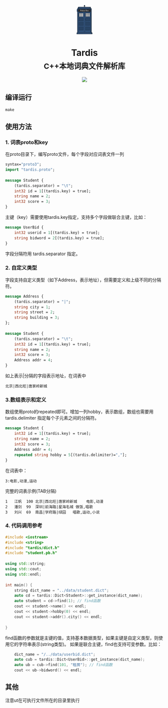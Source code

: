 <div align="center">
    <img src="https://raw.githubusercontent.com/guodongxiaren/logo/master/tardis/tardis.png" width="10%">
    <h1>Tardis<br><sub>C++本地词典文件解析库</sub></h1>
    <a href="./LICENSE"><img src="https://img.shields.io/badge/Open_source-MIT-green.svg?logo=git&logoColor=green"></a>
</div>



## 编译运行
```
make
```
## 使用方法
### 1. 词表proto和key
在proto目录下，编写proto文件，每个字段对应词表文件一列
```proto
syntax="proto3";
import "tardis.proto";

message Student {
    (tardis.separator) = "\t";
    int32 id = 1[(tardis.key) = true];
    string name = 2;
    int32 score = 3;
}
```
主键（key）需要使用tardis.key指定，支持多个字段做联合主键，比如：
```proto
message UserBid {
    int32 userid = 1[(tardis.key) = true];
    string bidword = 2[(tardis.key) = true];
}
```
字段分隔符用 tardis.separator 指定。

### 2. 自定义类型

字段支持自定义类型（如下Address，表示地址），但需要定义和上级不同的分隔符。

```proto
message Address {
    (tardis.separator) = "|";
    string city = 1;
    string street = 2;
    string building = 3;
};

message Student {
    (tardis.separator) = "\t";
    int32 id = 1[(tardis.key) = true];
    string name = 2;
    int32 score = 3;
    Address addr = 4;
}

```

如上表示|分隔的字段表示地址，在词表中
```
北京|西北旺|唐家岭新城

```
### 3.数组表示和定义
数组使用proto的repeated即可。增加一列hobby，表示数组，数组也需要用 tardis.delimiter 指定每个子元素之间的分隔符。
```proto
message Student {
    int32 id = 1[(tardis.key) = true];
    string name = 2;
    int32 score = 3;
    Address addr = 4;
    repeated string hobby = 5[(tardis.delimiter)=","];
}

```
在词表中：
```
3:电影,动漫,运动
```
完整的词表示例(TAB分隔)
```
1	江帆	100	北京|西北旺|唐家岭新城	电影,动漫
2	潘剑	99	深圳|前海路|星海名城	做饭,唱歌
3	刘兴	69	南昌|学府路|绿园	唱歌,运动,小说
```
### 4. 代码调用参考
```cpp
#include <iostream>
#include <string>
#include "tardis/dict.h"
#include "student.pb.h"

using std::string;
using std::cout;
using std::endl;

int main() {
    string dict_name = "../data/student.dict";
    auto cd = tardis::Dict<Student>::get_instance(dict_name);
    auto student = cd->find(1); // find函数
    cout << student->name() << endl;
    cout << student->hobby(0) << endl;
    cout << student->addr().city() << endl;

}

```
find函数的参数就是主键的值，支持基本数据类型，如果主键是自定义类型，则使用它的字符串表示(string类型)。
如果是联合主键，find也支持可变参数。比如：
```c++
    dict_name = "/../data/userbid.dict";
    auto cub = tardis::Dict<UserBid>::get_instance(dict_name);
    auto ub = cub->find(101, "租房"); // find函数
    cout << ub->bidword() << endl;
```
## 其他
注意ut在可执行文件所在的目录里执行

